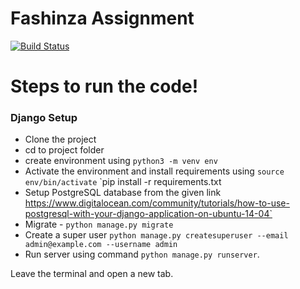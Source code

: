 # Fashinza Assignment

[![Build Status](https://travis-ci.org/joemccann/dillinger.svg?branch=master)](https://travis-ci.org/joemccann/dillinger)

# Steps to run the code!
### Django Setup
  - Clone the project
  - cd to project folder
  - create environment using `python3 -m venv env`
  - Activate the environment and install requirements using `source env/bin/activate` 
  `pip install -r requirements.txt
  - Setup PostgreSQL database from the given link https://www.digitalocean.com/community/tutorials/how-to-use-postgresql-with-your-django-application-on-ubuntu-14-04` 
 - Migrate - `python manage.py migrate `
 - Create a super user `python manage.py createsuperuser --email admin@example.com --username admin`
 - Run server using command `python manage.py runserver`.

Leave the terminal and open a new tab.
